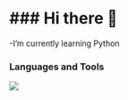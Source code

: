 <h1>### Hi there 👋</h1>

-I’m currently learning Python

### Languages and Tools

<a href="https://skillicons.dev">
 <img src="https://skillicons.dev/icons?i=html,css,js,bootstrap,python&perline=4">
</a>
